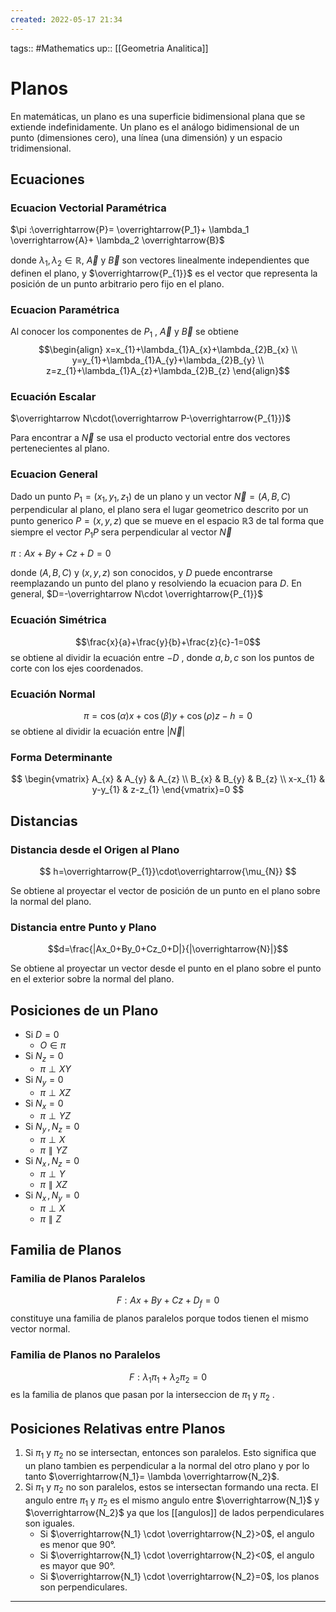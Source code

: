 ```yaml
---
created: 2022-05-17 21:34
---
```

tags:: #Mathematics 
up:: [[Geometria Analitica]]
# Planos
En matemáticas, un plano es una superficie bidimensional plana que se extiende indefinidamente. Un plano es el análogo bidimensional de un punto (dimensiones cero), una línea (una dimensión) y un espacio tridimensional.

## Ecuaciones
### Ecuacion Vectorial Paramétrica
$\pi :\overrightarrow{P}= \overrightarrow{P_1}+ \lambda_1 \overrightarrow{A}+ \lambda_2 \overrightarrow{B}$

donde $\lambda_1,\lambda_2 \in \mathbb{R}$, $\overrightarrow{A}$ y $\overrightarrow{B}$ son vectores linealmente independientes que definen el plano, y $\overrightarrow{P_{1}}$ es el vector que representa la posición de un punto arbitrario pero fijo en el plano. 

### Ecuacion Paramétrica
Al conocer los componentes de $P_{1}$ , $\overrightarrow{A}$ y $\overrightarrow{B}$ se obtiene $$\begin{align}
x=x_{1}+\lambda_{1}A_{x}+\lambda_{2}B_{x} \\ y=y_{1}+\lambda_{1}A_{y}+\lambda_{2}B_{y} \\ z=z_{1}+\lambda_{1}A_{z}+\lambda_{2}B_{z}
\end{align}$$
### Ecuación Escalar
$\overrightarrow N\cdot(\overrightarrow P-\overrightarrow{P_{1}})$

Para encontrar a $\overrightarrow N$ se usa el producto vectorial entre dos vectores pertenecientes al plano.

### Ecuacion General
Dado un punto $P_1=(x_1,y_1,z_1)$ de un plano y un vector $\overrightarrow{N}=(A,B,C)$ perpendicular al plano, el plano sera el lugar geometrico descrito por un punto generico $P=(x,y,z)$ que se mueve en el espacio $\mathbb{R}3$ de tal forma que siempre el vector $P_1P$ sera perpendicular al vector $\overrightarrow{N}$

$\pi :Ax+By+Cz+D=0$

donde $(A,B,C)$ y $(x,y,z)$ son conocidos, y $D$ puede encontrarse reemplazando un punto del plano y resolviendo la ecuacion para $D$. En general, $D=-\overrightarrow N\cdot \overrightarrow{P_{1}}$

### Ecuación Simétrica
$$\frac{x}{a}+\frac{y}{b}+\frac{z}{c}-1=0$$
se obtiene al dividir la ecuación entre $-D$ , donde $a,b,c$ son los puntos de corte con los ejes coordenados.

### Ecuación Normal
$$\pi=\cos(\alpha)x+\cos(\beta)y+\cos(\rho)z-h=0$$
se obtiene al dividir la ecuación entre $|\overrightarrow N|$

### Forma Determinante
$$
\begin{vmatrix}
A_{x} & A_{y} & A_{z} \\
B_{x} & B_{y} & B_{z} \\
x-x_{1} & y-y_{1} & z-z_{1}
\end{vmatrix}=0
$$

## Distancias
### Distancia desde el Origen al Plano
$$
h=\overrightarrow{P_{1}}\cdot\overrightarrow{\mu_{N}}
$$

Se obtiene al proyectar el vector de posición de un punto en el plano sobre la normal del plano.

### Distancia entre Punto y Plano
$$d=\frac{|Ax_0+By_0+Cz_0+D|}{|\overrightarrow{N}|}$$

Se obtiene al proyectar un vector desde el punto en el plano sobre el punto en el exterior sobre la normal del plano.

## Posiciones de un Plano
- Si $D=0$
	- $O\in\pi$
- Si $N_{z}=0$
	- $\pi \perp XY$
- Si $N_{y}=0$
	- $\pi \perp XZ$
- Si $N_{x}=0$
	- $\pi \perp YZ$
- Si $N_{y}\,,N_{z}=0$
	- $\pi \perp X$
	- $\pi \parallel YZ$
- Si $N_{x}\,,N_{z}=0$
	- $\pi \perp Y$
	- $\pi \parallel XZ$
- Si $N_{x}\,,N_{y}=0$
	- $\pi \perp X$
	- $\pi \parallel Z$

## Familia de Planos
### Familia de Planos Paralelos
$$F :Ax+By+Cz+D_{f}=0$$
constituye una familia de planos paralelos porque todos tienen el mismo vector normal.

### Familia de Planos no Paralelos
$$F: \lambda_1\pi_1 + \lambda_2\pi_2=0$$
es la familia de planos que pasan por la interseccion de $\pi_1$ y $\pi_2$ .

## Posiciones Relativas entre Planos
1. Si $\pi_1$ y $\pi_2$ no se intersectan, entonces son paralelos. Esto significa que un plano tambien es perpendicular a la normal del otro plano y por lo tanto $\overrightarrow{N_1}= \lambda \overrightarrow{N_2}$.
2. Si $\pi_1$ y $\pi_2$ no son paralelos, estos se intersectan formando una recta. El angulo entre $\pi_1$ y $\pi_2$ es el mismo angulo entre $\overrightarrow{N_1}$ y $\overrightarrow{N_2}$ ya que los [[angulos]] de lados perpendiculares son iguales.
	- Si $\overrightarrow{N_1} \cdot \overrightarrow{N_2}>0$, el angulo es menor que $90°$.
	- Si $\overrightarrow{N_1} \cdot \overrightarrow{N_2}<0$, el angulo es mayor que $90°$.
	- Si $\overrightarrow{N_1} \cdot \overrightarrow{N_2}=0$, los planos son perpendiculares.
___
